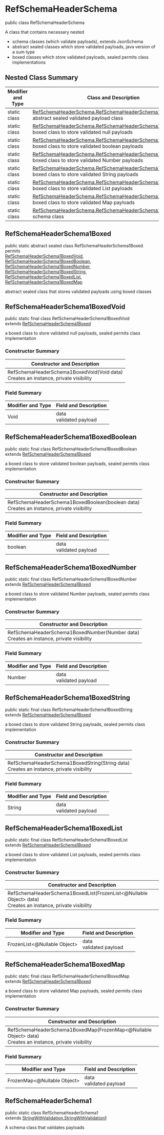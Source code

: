# RefSchemaHeaderSchema
public class RefSchemaHeaderSchema

A class that contains necessary nested
- schema classes (which validate payloads), extends JsonSchema
- abstract sealed classes which store validated payloads, java version of a sum type
- boxed classes which store validated payloads, sealed permits class implementations

## Nested Class Summary
| Modifier and Type | Class and Description |
| ----------------- | ---------------------- |
| static class | [RefSchemaHeaderSchema.RefSchemaHeaderSchema1Boxed](#refschemaheaderschema1boxed)<br> abstract sealed validated payload class |
| static class | [RefSchemaHeaderSchema.RefSchemaHeaderSchema1BoxedVoid](#refschemaheaderschema1boxedvoid)<br> boxed class to store validated null payloads |
| static class | [RefSchemaHeaderSchema.RefSchemaHeaderSchema1BoxedBoolean](#refschemaheaderschema1boxedboolean)<br> boxed class to store validated boolean payloads |
| static class | [RefSchemaHeaderSchema.RefSchemaHeaderSchema1BoxedNumber](#refschemaheaderschema1boxednumber)<br> boxed class to store validated Number payloads |
| static class | [RefSchemaHeaderSchema.RefSchemaHeaderSchema1BoxedString](#refschemaheaderschema1boxedstring)<br> boxed class to store validated String payloads |
| static class | [RefSchemaHeaderSchema.RefSchemaHeaderSchema1BoxedList](#refschemaheaderschema1boxedlist)<br> boxed class to store validated List payloads |
| static class | [RefSchemaHeaderSchema.RefSchemaHeaderSchema1BoxedMap](#refschemaheaderschema1boxedmap)<br> boxed class to store validated Map payloads |
| static class | [RefSchemaHeaderSchema.RefSchemaHeaderSchema1](#refschemaheaderschema1)<br> schema class |

## RefSchemaHeaderSchema1Boxed
public static abstract sealed class RefSchemaHeaderSchema1Boxed<br>
permits<br>
[RefSchemaHeaderSchema1BoxedVoid](#refschemaheaderschema1boxedvoid),
[RefSchemaHeaderSchema1BoxedBoolean](#refschemaheaderschema1boxedboolean),
[RefSchemaHeaderSchema1BoxedNumber](#refschemaheaderschema1boxednumber),
[RefSchemaHeaderSchema1BoxedString](#refschemaheaderschema1boxedstring),
[RefSchemaHeaderSchema1BoxedList](#refschemaheaderschema1boxedlist),
[RefSchemaHeaderSchema1BoxedMap](#refschemaheaderschema1boxedmap)

abstract sealed class that stores validated payloads using boxed classes

## RefSchemaHeaderSchema1BoxedVoid
public static final class RefSchemaHeaderSchema1BoxedVoid<br>
extends [RefSchemaHeaderSchema1Boxed](#refschemaheaderschema1boxed)

a boxed class to store validated null payloads, sealed permits class implementation

### Constructor Summary
| Constructor and Description |
| --------------------------- |
| RefSchemaHeaderSchema1BoxedVoid(Void data)<br>Creates an instance, private visibility |

### Field Summary
| Modifier and Type | Field and Description |
| ----------------- | ---------------------- |
| Void | data<br>validated payload |

## RefSchemaHeaderSchema1BoxedBoolean
public static final class RefSchemaHeaderSchema1BoxedBoolean<br>
extends [RefSchemaHeaderSchema1Boxed](#refschemaheaderschema1boxed)

a boxed class to store validated boolean payloads, sealed permits class implementation

### Constructor Summary
| Constructor and Description |
| --------------------------- |
| RefSchemaHeaderSchema1BoxedBoolean(boolean data)<br>Creates an instance, private visibility |

### Field Summary
| Modifier and Type | Field and Description |
| ----------------- | ---------------------- |
| boolean | data<br>validated payload |

## RefSchemaHeaderSchema1BoxedNumber
public static final class RefSchemaHeaderSchema1BoxedNumber<br>
extends [RefSchemaHeaderSchema1Boxed](#refschemaheaderschema1boxed)

a boxed class to store validated Number payloads, sealed permits class implementation

### Constructor Summary
| Constructor and Description |
| --------------------------- |
| RefSchemaHeaderSchema1BoxedNumber(Number data)<br>Creates an instance, private visibility |

### Field Summary
| Modifier and Type | Field and Description |
| ----------------- | ---------------------- |
| Number | data<br>validated payload |

## RefSchemaHeaderSchema1BoxedString
public static final class RefSchemaHeaderSchema1BoxedString<br>
extends [RefSchemaHeaderSchema1Boxed](#refschemaheaderschema1boxed)

a boxed class to store validated String payloads, sealed permits class implementation

### Constructor Summary
| Constructor and Description |
| --------------------------- |
| RefSchemaHeaderSchema1BoxedString(String data)<br>Creates an instance, private visibility |

### Field Summary
| Modifier and Type | Field and Description |
| ----------------- | ---------------------- |
| String | data<br>validated payload |

## RefSchemaHeaderSchema1BoxedList
public static final class RefSchemaHeaderSchema1BoxedList<br>
extends [RefSchemaHeaderSchema1Boxed](#refschemaheaderschema1boxed)

a boxed class to store validated List payloads, sealed permits class implementation

### Constructor Summary
| Constructor and Description |
| --------------------------- |
| RefSchemaHeaderSchema1BoxedList(FrozenList<@Nullable Object> data)<br>Creates an instance, private visibility |

### Field Summary
| Modifier and Type | Field and Description |
| ----------------- | ---------------------- |
| FrozenList<@Nullable Object> | data<br>validated payload |

## RefSchemaHeaderSchema1BoxedMap
public static final class RefSchemaHeaderSchema1BoxedMap<br>
extends [RefSchemaHeaderSchema1Boxed](#refschemaheaderschema1boxed)

a boxed class to store validated Map payloads, sealed permits class implementation

### Constructor Summary
| Constructor and Description |
| --------------------------- |
| RefSchemaHeaderSchema1BoxedMap(FrozenMap<@Nullable Object> data)<br>Creates an instance, private visibility |

### Field Summary
| Modifier and Type | Field and Description |
| ----------------- | ---------------------- |
| FrozenMap<@Nullable Object> | data<br>validated payload |

## RefSchemaHeaderSchema1
public static class RefSchemaHeaderSchema1<br>
extends [StringWithValidation.StringWithValidation1](../../../components/schemas/StringWithValidation.md#stringwithvalidation1)

A schema class that validates payloads
